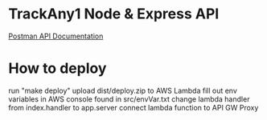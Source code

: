# TrackAny1 Node & Express API 

[Postman API Documentation](https://documenter.getpostman.com/view/4885205/SWLmYk58?version=latest)

# How to deploy
run "make deploy"
upload dist/deploy.zip to AWS Lambda
fill out env variables in AWS console found in src/envVar.txt
change lambda handler from index.handler to app.server
connect lambda function to API GW Proxy